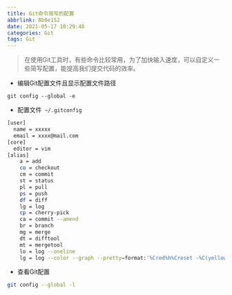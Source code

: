 ```yaml
---
title: Git命令简写的配置
abbrlink: 8b0e152
date: 2021-05-17 10:29:48
categories: Git
tags: Git
---
```


> 在使用Git工具时，有些命令比较常用，为了加快输入速度，可以自定义一些简写配置，能提高我们提交代码的效率。

<!-- more -->

- 编辑Git配置文件且显示配置文件路径

```
git config --global -e
```

- 配置文件` ~/.gitconfig`

```bash
[user]
  name = xxxxx
  email = xxxx@mail.com
[core]
  editor = vim
[alias]
    a = add
    co = checkout
    cm = commit
    st = status
    pl = pull
    ps = push
    df = diff
    lg = log
    cp = cherry-pick
    ca = commit --amend
    br = branch
    mg = merge
    dt = difftool
    mt = mergetool
    lo = log --oneline
    lg = log --color --graph --pretty=format:'%Cred%h%Creset -%C(yellow)%d%Creset %s %Cgreen(%cd) %C(bold blue)<%an>%Creset' --abbrev-commit
```

-  查看Git配置

```bash
git config --global -l
```

